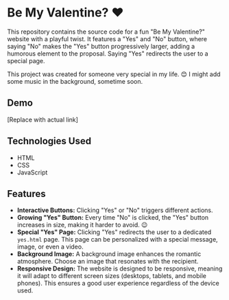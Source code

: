 # Be My Valentine? ❤️

This repository contains the source code for a fun "Be My Valentine?" website with a playful twist.  It features a "Yes" and "No" button, where saying "No" makes the "Yes" button progressively larger, adding a humorous element to the proposal.  Saying "Yes" redirects the user to a special page.

This project was created for someone very special in my life. 😊
I might add some music in the background, sometime soon.

## Demo

[Replace with  actual link]

## Technologies Used

* HTML
* CSS
* JavaScript

## Features

* **Interactive Buttons:** Clicking "Yes" or "No" triggers different actions.
* **Growing "Yes" Button:** Every time "No" is clicked, the "Yes" button increases in size, making it harder to avoid. 😉
* **Special "Yes" Page:** Clicking "Yes" redirects the user to a dedicated `yes.html` page.  This page can be personalized with a special message, image, or even a video.
* **Background Image:** A background image enhances the romantic atmosphere.  Choose an image that resonates with the recipient.
* **Responsive Design:**  The website is designed to be responsive, meaning it will adapt to different screen sizes (desktops, tablets, and mobile phones).  This ensures a good user experience regardless of the device used.
